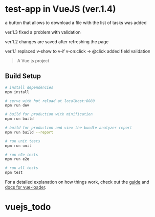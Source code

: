 # test-app in VueJS (ver.1.4)
a button that allows to download a file with the list of tasks was added

ver.1.3
fixed a problem with validation

ver.1.2
changes are saved after refreshing the page

ver.1.1
replaced v-show to v-if
v-on:click -> @click
added field validation

> A Vue.js project

## Build Setup

``` bash
# install dependencies
npm install

# serve with hot reload at localhost:8080
npm run dev

# build for production with minification
npm run build

# build for production and view the bundle analyzer report
npm run build --report

# run unit tests
npm run unit

# run e2e tests
npm run e2e

# run all tests
npm test
```

For a detailed explanation on how things work, check out the [guide](http://vuejs-templates.github.io/webpack/) and [docs for vue-loader](http://vuejs.github.io/vue-loader).
# vuejs_todo
